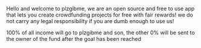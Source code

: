 Hello and welcome to plzgibme, we are an open source and free to use app that lets you create crowdfunding projects for free with fair rewards!
we do not carry any legal responsibility if you are dumb enough to use us!

100% of all income will go to plzgibme and son, the other 0% will be sent to the owner of the fund after the goal has been reached
